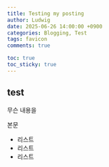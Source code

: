 ```yaml
---
title: Testing my posting
author: Ludwig
date: 2025-06-26 14:00:00 +0900
categories: Blogging, Test
tags: favicon
comments: true

toc: true
toc_sticky: true
---
```


## test

무슨 내용을

본문

- 리스트
- 리스트
- 리스트
